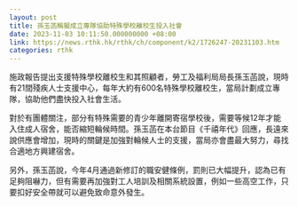 ```yaml
---
layout: post
title: 孫玉菡稱擬成立專隊協助特殊學校離校生投入社會
date: 2023-11-03 10:11:50.000000000 +08:00
link: https://news.rthk.hk/rthk/ch/component/k2/1726247-20231103.htm
categories: rthk
---
```


施政報告提出支援特殊學校離校生和其照顧者，勞工及福利局局長孫玉菡說，現時有21間殘疾人士支援中心，每年大約有600名特殊學校離校生，當局計劃成立專隊，協助他們盡快投入社會生活。

對於有團體關注，部分有特殊需要的青少年離開寄宿學校後，需要等候12年才能入住成人宿舍，能否縮短輪候時間。孫玉菡在本台節目《千禧年代》回應，長遠來說供應會增加，現時的關鍵是加強對輪候人士的支援，當局亦會盡最大努力，尋找合適地方興建宿舍。

另外，孫玉菡說，今年4月通過新修訂的職安健條例，罰則已大幅提升，認為已有足夠阻嚇力，但有需要再加強對工人培訓及相關系統設置，例如一些高空工作，只要扣好安全帶就可以避免致命意外發生。
